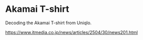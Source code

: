 # Akamai T-shirt

Decoding the Akamai T-shirt from Uniqlo.

https://www.itmedia.co.jp/news/articles/2504/30/news201.html
